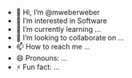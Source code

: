 - 👋 Hi, I’m @mweberweber
- 👀 I’m interested in Software
- 🌱 I’m currently learning ...
- 💞️ I’m looking to collaborate on ...
- 📫 How to reach me ...
- 😄 Pronouns: ...
- ⚡ Fun fact: ...

<!---
mweberweber/mweberweber is a ✨ special ✨ repository because its `README.md` (this file) appears on your GitHub profile.
You can click the Preview link to take a look at your changes.
--->
